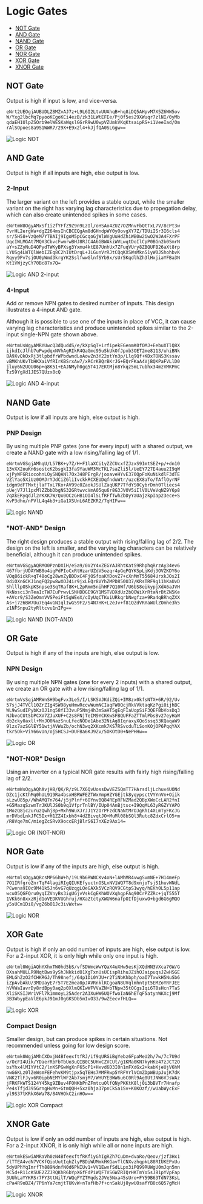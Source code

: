 # Logic Gates

- [NOT Gate](#not-gate)
- [AND Gate](#and-gate)
- [NAND Gate](#nand-gate)
- [OR Gate](#or-gate)
- [NOR Gate](#nor-gate)
- [XOR Gate](#xor-gate)
- [XNOR Gate](#xnor-gate)

## NOT Gate

Output is high if input is low, and vice-versa.

```
eNrt2UEOgjAUBUDLZ8MZvAJ7z+L9L6I2LtvUUAhqB+hq8iDQ5AHpvM7X5Z6WW5ov
W/Yxg2lbcMq7pyooKCgoKCi4ezB/zk31LWtEFEe/Pj0f5es29XWuqr7zlNI/0yMb
qdaEH1UlpZSOrb9elWESKaWqslGGrR9wU0wpVZUmkVKqKtsaipRS+i1VeeIad/Om
rAlSOpoes8a9S1WWR7/29X+E9x2l4+kJjfQA0SLGgw==
```

![Logic NOT](./assets/logic-not.png)

## AND Gate

Output is high if all inputs are high, else output is low.

### 2-Input

The larger variant on the left provides a stable output, while the smaller variant on the right has
varying lag characteristics due to propegation delay, which can also create unintended spikes in
some cases.

```
eNrtmW8OgyAMxSf1i2fYFfZ9Z9n9LzIl/oHSAo4ZUZ7OZMnvFbQtTxL7V/8cPt3w
7vrHL2ergWa+dgZ264msIhCBCEQgAm8dGHndpWY0yOovgXY7Z/TDUiISr3I6cls4
sr/5H58+VzQeM7YTBAIj9IgoM5pCGcqoGjWlWVgUuHdZhiWB0w2iwO2WJA4FXrPF
UqcIWLMGAt7MQX3CbvcFwmrwBHJ8RJC4A6GBWAkiWVLwqtDoIlCpP0BGn2b0SmrN
aY+sZZyNuD4QPydTWKyBPXsg3Yxmu4ktE87UnhUx7ZFuqVUry8ZBQUFB26aXt8rp
LYUSg4LWTQlWebIZEq8C2hIUtDrqL+JLGunVrRJtCQqKXSWsMkn51yW0JShohbvK
Rqyy9Pv7sjOU0pWmd3krgYK2SslfwwGlnfSYb9x/sUr5KqdlhZh3lHxjiaYFBa3N
Kt1VWjzyCY70Bc87x7Q=
```

![Logic AND 2-input](./assets/logic-and-2.png)

### 4-Input

Add or remove NPN gates to desired number of inputs. This design illustrates a 4-input AND gate.

Although it is possible to use one of the inputs in place of VCC, it can cause varying lag
characteristics and produce unintended spikes similar to the 2-input single-NPN gate shown
above.

```
eNrtmUsWgyAMRYUwcQ3dQuddS/e/kXpSqT+irfipekEGenmK0fOMJ+EebuXTlQ8X
ijkdIcJlhb7uPwpdqxNVhAgRIkR4QaGmc95uSkUkOfJpxb3OET2me8113/uhiBNk
BA9XvQkOxRj3tlpbdfrWPbdwndLoAowZn3Y22otYn3p/Llq9Qf+KDxTONS3Kssav
vBMKhUKvTbHKXaiVfRIrKBSrxAw7/xRCrKBQrBKrJG+EQrFKaA4VjBQKPaFVLlD0
jluy6N2UQU06p+q8K51+EAJNMyh0gq5T417EKtMjn8Ykqz5mL7ubhx34mzVMKPmC
Tz59YgXd1JES7QUzx8cQ
```

![Logic AND 4-input](./assets/logic-and-4.png)

## NAND Gate

Output is low if all inputs are high, else output is high.

### PNP Design

By using multiple PNP gates (one for every input) with a shared output, we create a NAND gate
with a low rising/falling lag of 1/1.

```
eNrtmVGSgjAMhqU/L57BK+y7Z/H+F1laXCi1yZZCUcxfZJzxS9ImtSEZ+p/+dn10
13vXX2ouKn6sostcK2bsgkI3fa9YauWM3McTKL7saZli5l/UeEY727E4auu2I9qW
xjPyWFGRiocohnLOySNQANl7Ox348PErgR/jooaveHYvE370QpFoKuNikdlF3dTE
VZlYao5XiUz0OMJrYJdCiZGliIvckkRCXEUDqfnduWtr/uzcEX8aTo/TAflOyrNF
idgm9dFTMxtjlaFTxL7Ko+AV99c0ZaokJSUlZaqUKP7TfdYS0CybrDmh0Tliecs4
pUejV7Jl1pxMlZZbbDbgNS32GRtwvcVmA05qu6r8G3JVOV5iIlV0LVeVqNZ9Y6p8
7qXkERyqdJl2rKXK7W/Qx0OCzGHB1OI4lSLfRFfTwhZbDyYaUajzkpIap23ece+S
KvP3dho/nPVlL4q4b3+iGa1XSUnL6AEZKR2/7qHIFw==
```

![Logic NAND](./assets/logic-nand-pnps.png)

### "NOT-AND" Design

The right design produces a stable output with rising/falling lag of 2/2. The design on the left is
smaller, and the varying lag characters can be relatively beneficial, although it can produce
unintended spikes.

```
eNrtmVGSgyAQRMO0PznDXiH/e5a9/0V2Y4xZEGYAJRhtKatS9RhphqRrzAy34ev6
467fbrjUDAYWB8o4igPdPIoCxRtHzarUZdV5ozqr4pGqPQYKSpLjKdj3OVZKDY6o
VOq86ickR+qT48oCg28wnZyBDDxC4FjOSfoaKYDovZ7+cXnMmT55684UrxkJOs2I
0diOXnGCKJ1nqFQ2pw8wXOJ4ir9jxLEQr8VYhZMPD850U37/KRsTRF9g11hKaUvD
ShlllpOSkpKSnpse3SqTRaf8K+L2pRmm5nihHF7Q10Wf/U6bS8eikypjXdA6aJVH
NkNosci3nTeaIcTW7EuPrwvLSNHDDGE9GY1MSTVDXdUz2bQOWiXrRtaNrBtZN5Ke
+AVcr9/S3ZeOmnVVSPeiFt5gWEeX/cIyUqCTKuiURkqrbNwgfza+9Ra4qBRhqZXX
As+j726BW7Uu7Eq4vGNIqlIwG59F2/S4N7HK+L2eJv+f81QZdVRYaWUlZOmhe3h5
z1NFSnpu2tyRltcvu1nIPg==
```

![Logic NAND (NOT-AND)](./assets/logic-nand-notand.png)

## OR Gate

Output is high if any of the inputs are high, else output is low.

### NPN Design

By using multiple NPN gates (one for every 2 inputs) with a shared output, we create an OR gate
with a low rising/falling lag of 1/1.

```
eNrtmVsSgjAMRWnSH9bgFvx3Le5/I/LSKSVJKdiZQi+IM8zx0kfsNTX+6R/92/Uv
57sjJ4TVCl10ZrZIg4SW98yuHmwRccwWumNCIaqFW0QcjRkVVktaqKzPgi0ijhBC
WL9wSudIPybKzOJ1ng58fI33vuP5Nmj4h3mSaHT5gEqFIaUopSiF3QEFBbVosDq3
NJbvoCUtSbPCXV7ZJuXUF+C2s8FNjTeIM9YCKKwSFBQUFFaZTTmlPbsBv27eyHaW
db2cky0axll+MnJO0NazSnuLfecNODe1Abe32NiAg8IqraxyXQoSssq53KQaqaW9
9lzx7azSGlEY51wtjAVWuZb/ochN3wq2XKcmk7KS7RSvcduTiSonKOjOP6PqqYAX
tkr5Ok+ViY66vUn/oj5HCSJ+DUFBa6KJ9Zv/5OKOtD0+NePHHw==
```

![Logic OR](./assets/logic-or-npns.png)

### "NOT-NOR" Design

Using an inverter on a typical NOR gate results with fairly high rising/falling lag of 2/2.

```
eNrtmWsOgyAQhAvjH8/QK/R/z9L7X6QvUossDwVEZSQmTT7HArsdljLchuv4UONd
DZc1jcKthMq0hUL919Ra4bsxHBRWFEZTWxYmpHZYGEjtk8yqypsctVYYnVn+Oiik
sLzwU85p//WhAMQ7n764/j5jPlnf+6OYnvBQ84REpRFNZMad2QBpXWoCcLAR2fnI
+G5MazqSzwmTrJKUlJS0b9q1VfprTnlBY/IUp04AnBjtsc+I9QqML63yRGZYYAPO
1MozQ8jc2uruzQwhj8p+Mxh9WuXJrJJ1Y2OrPFzdCNaNtMrOJgRhI4XLmTyFKcJG
mrDVbdLnkJFC5Ix+H1ZZ4Ixbh8+4dZBivqtJO+MuMl08bSQl3Rutc8ZdxCrlO5+m
/R8Vqe7mC/miegZcSRvX9occERjBlrS6I7nXEz9Ax14=
```

![Logic OR (NOT-NOR)](./assets/logic-or-notnor.png)

## NOR Gate

Output is low if any of the inputs are high, else output is high.

```
eNrtmlsOgyAQRcsMP66hW+h/19L9b6RWNCKv4oN+lAMhMR4vwgSvmNE+7H14meFp
7O1IRfgroZnrTqF4lagiRIgQIUKEfyuctnOSLxNV1WQ7T8d9xnjoTsjS1huvWNdL
PCwena9I0c9M41k5Jn6vG7qUzqgLOeGAXk5VCzRQV9CGtpS1wyq/hEKh0L5p11ap
wcuO5QGFQru0yqIZVnyBs3igUGjvVskCgEKhWOVXqhgpFAq90CrPZZRc+jqT555T
1VKk6n8xxzRjd1oVEDKVUGhruj/HXaZtctyXWGW6nafpOIfDjuxwO+bgd6G6gMQO
y5sUCm1Di8/vgZ6bO1Jc3ivWxtw=
```

![Logic NOR](./assets/logic-nor.png)

## XOR Gate

Output is high if only an odd number of inputs are high, else output is low. For a 2-input XOR, it
is only high while only one input is high.

```
eNrtml0WgiAQhYXhxTW0hd5bS/vfSDWmcWwYQaX4uXHw5esKjXQdHN3VXca7GW/G
DXsahMULLR9NqtBws9yShJNkkidO1XgTxnUsUCispRihuJZihOJaipuqsJZwHSGE
EMLGhZzO2fCHKRGJ/Th98nefj/64p1Di0YJU+r2TiNbKhbph/oaI7TxwkH5NuSb6
iZpAvbAkU/3MDUayE7r5T7E2mea0pJAVRnklKCgoaN8UVqlmhntpt5EMZoYRFJEE
hVVWaIavrDy8rdBpy0aq2p0XlmQKIwWFVVaZN+bTNpw35tOCgsIqi6T8sHcn7TaS
XliSKSIJWr1VFl7k1mmoyL25Ader2A3XuHW6UQFfwoIaN6hETqF5atynWKXcj9Mf
3B3WbypEaVlE6pkJ91mJ0gGKSDb5mIvO33/9wZEecvfHLQ==
```

![Logic XOR](./assets/logic-xor.png)

### Compact Design

Smaller design, but can produce spikes in certain situations. Not recommended unless going for
low design score.

```
eNrtmk0WgjAMhCXDxjN4BfeexftfRJ/if9qURGiBgYebz6FpaMeU2h/7w/7c7U9d
v/OcFI4Uik/YDaerRbFbTbUo3uQIB0C5UHxCZVCUt/g1KMa0KN7kyHKe47zJCT2O
bsYhx4lMIYVtC2/lnKSPGwWgXnF65cP1+Hxvd6D3I0n1mFXdGx2+kabKjeUjV6hM
nwG6KLz0lZeWsmFEFehvKM9tjpx5qTEHs7MMFRwp5YRFVrlVCmZDpWBUpJujK7dK
VNK2TlFJyx6R0ipbNEMYlWF2Ab7smjM7/WHUYEBWW6u6C0Rl9Ag0UtJNW6VJsWAz
jFRKFkWTS124Y45kg9ZBuv4FONKbPnZFmtcuOlfQNyPKKtK8lj0i3bBVTr7Hnafp
Pe4sTfjd395GrngHvMn+GtmQQH+5xz0hja37pnCkSa1Sv+K0KOzf//wUabWycExF
yl9S37tKRkX6Wa78/84VHOkC2inHOw==
```

![Logic XOR Compact](./assets/logic-xor-compact.png)

## XNOR Gate

Output is low if only an odd number of inputs are high, else output is high. For a 2-input XNOR, it
is only high while all or none inputs are high.

```
eNrtmkESwiAMRaVh0zN4BfeexftfRKfiyGhIgRZh7CuDm+dvaRo/Qeov/jzf3Hx1
/lTTEA4vdN7VCKfQioUutIqhZlyPBDiWUMmkHKGavTlCNXvzhqpkL88RIUKEPxUu
5dyUPhYqImrfTh889NdnfN0d6PNIUv1+VV1EwxfSdLLpx3iPQ99RUWgU0mJqn5mn
MC5d+R11cKSUE2ZZJRQKhR6bYpXGfFdPiWQFTVSGWZRIQrHKTmYo5sJB1pYVpFap
3UUhLaYYKRSr7FY3ttNilT/WQqFYZTMqds2JVe5Nxa45sUro+FY59B63TdN73KsL
cPa4R9oBZ4/7P6nYa7cmjtTUKvW+nTafHb7f+cnSakUj8ywUOsafYB0c6Q57gMcH
```

![Logic XNOR](./assets/logic-xnor.png)
